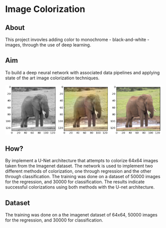 # Image Colorization

## About
This project invovles adding color to monochrome - black-and-white - images, through the use of deep learning.

## Aim
To build a deep neural network with associated data pipelines and applying state of the art image colorization techniques.

![20129](https://github.com/Skaayth/ImageColorization/blob/main/result1.png)

## How?
By implement a U-Net architecture that attempts to colorize 64x64 images taken from the Imagenet dataset. The network is used to implement two different methods of colorization, one through regression and the other through classification. The training was done on a dataset of 50000 images for the regression, and 30000 for classification. The results indicate successful colorizations using both methods with the U-net architecture.

## Dataset
The training was done on a the imagenet dataset of 64x64,  50000 images for the regression, and 30000 for classification.
 

